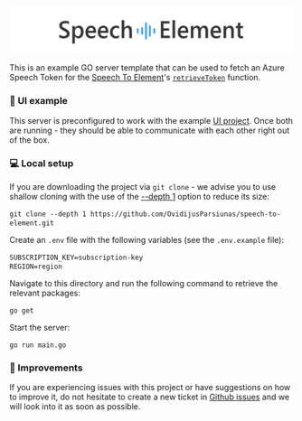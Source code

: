 <img src="../../assets/banner-white.png" alt="Logo">

This is an example GO server template that can be used to fetch an Azure Speech Token for the [Speech To Element](https://www.npmjs.com/package/speech-to-element)'s [`retrieveToken`](https://github.com/OvidijusParsiunas/speech-to-element#azureoptions) function.

### :calling: UI example

This server is preconfigured to work with the example [UI project](https://github.com/OvidijusParsiunas/speech-to-element/tree/main/examples/ui). Once both are running - they should be able to communicate with each other right out of the box.

### :computer: Local setup

If you are downloading the project via `git clone` - we advise you to use shallow cloning with the use of the [--depth 1](https://www.perforce.com/blog/vcs/git-beyond-basics-using-shallow-clones) option to reduce its size:

```
git clone --depth 1 https://github.com/OvidijusParsiunas/speech-to-element.git
```

Create an `.env` file with the following variables (see the `.env.example` file):

```
SUBSCRIPTION_KEY=subscription-key
REGION=region
```

Navigate to this directory and run the following command to retrieve the relevant packages:

```
go get
```

Start the server:

```
go run main.go
```

### :wrench: Improvements

If you are experiencing issues with this project or have suggestions on how to improve it, do not hesitate to create a new ticket in [Github issues](https://github.com/OvidijusParsiunas/speech-to-element/issues) and we will look into it as soon as possible.
